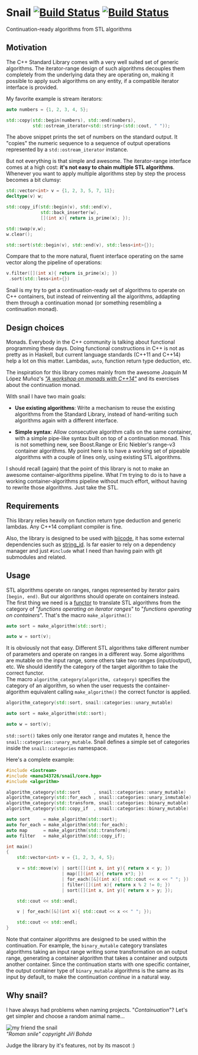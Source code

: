 Snail [![Build Status](https://webapi.biicode.com/v1/badges/manu343726/manu343726/snail/master)](https://www.biicode.com/manu343726/snail) [![Build Status](https://travis-ci.org/Manu343726/snail.svg)](https://travis-ci.org/Manu343726/snail)
=====

Continuation-ready algorithms from STL algorithms

Motivation
----------

The C++ Standard Library comes with a very well suited set of generic algorithms. The iterator-range design of such algorithms decouples them completely from the underlying data they are operating on,
making it possible to apply such algorithms on any entity, if a compatible iterator interface is provided. 

My favorite example is stream iterators:

``` cpp
auto numbers = {1, 2, 3, 4, 5};

std::copy(std::begin(numbers), std::end(numbers), 
          std::ostream_iterator<std::string>(std::cout, " "));
```

The above snippet prints the set of numbers on the standard output. It "copies" the numeric sequence to a sequence of output operations represented by a `std::ostream_iterator` instance.

But not everything is that simple and awesome. The iterator-range interface comes at a high cost: **it's not easy to chain multiple STL algorithms**.  Whenever you want to apply multiple algorithms step by step the process becomes a bit clumsy:

``` cpp
std::vector<int> v = {1, 2, 3, 5, 7, 11};
decltype(v) w;

std::copy_if(std::begin(v), std::end(v), 
             std::back_inserter(w), 
             [](int x){ return is_prime(x); });

std::swap(v,w);
w.clear();

std::sort(std::begin(v), std::end(v), std::less<int>{});
```

Compare that to the more natural, fluent interface operating on the same vector along the pipeline of operations:

``` cpp
v.filter([](int x){ return is_prime(x); })
 .sort(std::less<int>{})
```

Snail is my try to get a continuation-ready set of algorithms to operate on C++ containers, but instead of reinventing all the algorithms, addapting them through a continuation monad (or something resembling a continuation monad).

Design choices
--------------

Monads. Everybody in the C++ community is talking about functional programming these days. Doing functional constructions in C++ is not as pretty as in Haskell, but current language standards (C++11 and C++14) help a lot on this matter. Lambdas, `auto`, function return type deduction, etc.

The inspiration for this library comes mainly from the awesome Joaquín M López Muñoz's [*"A workshop on monads with C++14"*](https://github.com/joaquintides/cpp14monadworkshop) and its exercises about the continuation monad.

With snail I have two main goals:

 - **Use existing algorithms**: Write a mechanism to reuse the existing algorithms from the Standard Library, instead of hand-writing such algorithms again with a different interface.

 - **Simple syntax**: Allow consecutive algorithm calls on the same container, with a simple pipe-like syntax built on top of a continuation monad. This is not something new, see Boost.Range or Eric Niebler's range-v3 container algorithms. My point here is to have a working set of pipeable algorithms with a couple of lines only, using existing STL algorithms.

I should recall (again) that the point of this library is not to make an awesome container-algorithms pipeline. What I'm trying to do is to have a working container-algorithms pipeline without much effort, without having to rewrite those algorithms. Just take the STL.

Requirements
------------

This library relies heavily on function return type deduction and generic lambdas. Any C++14 compliant compiler is fine.  

Also, the library is designed to be used with [biicode](http://www.biicode.com/), it has some external dependencies such as [string_id](http://www.biicode.com/foonathan/string_id). Is far easier to rely on a dependency manager and just `#include` what I need than having pain with git submodules and related.

Usage
-----

STL algorithms operate on ranges, ranges represented by iterator pairs `[begin, end)`. But our algorithms should operate on containers instead.  
The first thing we need is a [functor](http://en.wikipedia.org/wiki/Functor) to translate STL algorithms from the category of "*functions operating on iterator ranges*" to "*functions operating on containers*". That's the macro `make_algorithm()`:

``` cpp
auto sort = make_algorithm(std::sort);

auto w = sort(v);
```

It is obviously not that easy. Different STL algorithms take different number of parameters and operate on ranges in a different way. Some algorithms are mutable on the input range, some others take two ranges (input/output), etc. We should identify the category of the target algorithm to take the correct functor.   
The macro `algorithm_category(algorithm, category)` specifies the category of an algorithm, so when the user requests the container-algorithm equivalent calling `make_algorithm()` the correct functor is applied.

``` cpp
algorithm_category(std::sort, snail::categories::unary_mutable)

auto sort = make_algorithm(std::sort);

auto w = sort(v);
```

`std::sort()` takes only one iterator range and mutates it, hence the `snail::categories::unary_mutable`. Snail defines a simple set of categories inside the `snail::categories` namespace.

Here's a complete example:

``` cpp
#include <iostream>
#include <manu343726/snail/core.hpp>
#include <algorithm>

algorithm_category(std::sort     , snail::categories::unary_mutable)
algorithm_category(std::for_each , snail::categories::unary_inmutable)
algorithm_category(std::transform, snail::categories::binary_mutable)
algorithm_category(std::copy_if  , snail::categories::binary_mutable)

auto sort     = make_algorithm(std::sort);
auto for_each = make_algorithm(std::for_each);
auto map      = make_algorithm(std::transform);
auto filter   = make_algorithm(std::copy_if);

int main()
{
    std::vector<int> v = {1, 2, 3, 4, 5};

    v = std::move(v) | sort([](int x, int y){ return x < y; }) 
                     | map([](int x){ return x*3; }) 
                     | for_each([&](int x){ std::cout << x << " "; }) 
                     | filter([](int x){ return x % 2 != 0; })
                     | sort([](int x, int y){ return x > y; });

    std::cout << std::endl;

    v | for_each([&](int x){ std::cout << x << " "; });

    std::cout << std::endl;
}
```

Note that container algorithms are designed to be used within the continuation. For example, the `binary_mutable` category translates algorithms taking an input range writing some transformation on an output range, generating a container algorithm that takes a container and outputs another container. Since the continuation starts with one specific container, the output container type of `binary_mutable` algorithms is the same as its input by default, to make the continuation *continue* in a natural way.

Why snail?
----------

I have always had problems when naming projects. "*Containuation*"? Let's get simpler and choose a random animal name...

![my friend the snail](https://raw.githubusercontent.com/Manu343726/snail/master/snail.jpg)  
*"Roman snile" copyright Jiří Bohda*

Judge the library by it's features, not by its mascot :)

